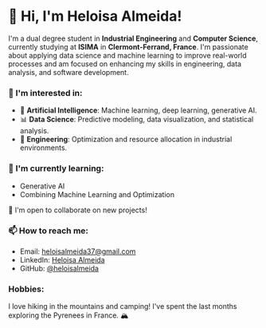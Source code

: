 # 👋 Hi, I'm Heloisa Almeida!

I'm a dual degree student in **Industrial Engineering** and **Computer Science**, currently studying at **ISIMA** in **Clermont-Ferrand, France**. I'm passionate about applying data science and machine learning to improve real-world processes and am focused on enhancing my skills in engineering, data analysis, and software development.

### 👀 I'm interested in:
- 🤖 **Artificial Intelligence**: Machine learning, deep learning, generative AI.
- 📊 **Data Science**: Predictive modeling, data visualization, and statistical analysis.
- 🔧 **Engineering**: Optimization and resource allocation in industrial environments.

### 🌱 I'm currently learning:
- Generative AI
- Combining Machine Learning and Optimization

💞️ I'm open to collaborate on new projects!

### 📫 How to reach me:
- Email: heloisalmeida37@gmail.com
- LinkedIn: [Heloisa Almeida](https://www.linkedin.com/in/heloisaalmeida)
- GitHub: [@heloisalmeida](https://github.com/heloisalmeida)

### Hobbies:
I love hiking in the mountains and camping! I've spent the last months exploring the Pyrenees in France. 🏔️
